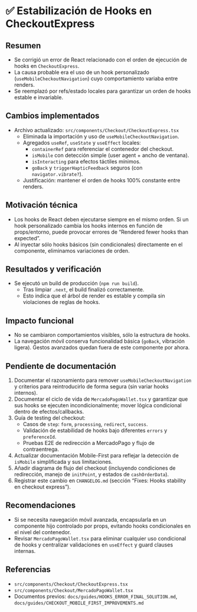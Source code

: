 # ✅ Estabilización de Hooks en CheckoutExpress

## Resumen
- Se corrigió un error de React relacionado con el orden de ejecución de hooks en `CheckoutExpress`.
- La causa probable era el uso de un hook personalizado (`useMobileCheckoutNavigation`) cuyo comportamiento variaba entre renders.
- Se reemplazó por refs/estado locales para garantizar un orden de hooks estable e invariable.

## Cambios implementados
- Archivo actualizado: `src/components/Checkout/CheckoutExpress.tsx`
  - Eliminada la importación y uso de `useMobileCheckoutNavigation`.
  - Agregados `useRef`, `useState` y `useEffect` locales:
    - `containerRef` para referenciar el contenedor del checkout.
    - `isMobile` con detección simple (user agent + ancho de ventana).
    - `isInteracting` para efectos táctiles mínimos.
    - `goBack` y `triggerHapticFeedback` seguros (con `navigator.vibrate?`).
  - Justificación: mantener el orden de hooks 100% constante entre renders.

## Motivación técnica
- Los hooks de React deben ejecutarse siempre en el mismo orden. Si un hook personalizado cambia los hooks internos en función de props/entorno, puede provocar errores de “Rendered fewer hooks than expected”.
- Al inyectar sólo hooks básicos (sin condicionales) directamente en el componente, eliminamos variaciones de orden.

## Resultados y verificación
- Se ejecutó un build de producción (`npm run build`).
  - Tras limpiar `.next`, el build finalizó correctamente.
  - Esto indica que el árbol de render es estable y compila sin violaciones de reglas de hooks.

## Impacto funcional
- No se cambiaron comportamientos visibles, sólo la estructura de hooks.
- La navegación móvil conserva funcionalidad básica (`goBack`, vibración ligera). Gestos avanzados quedan fuera de este componente por ahora.

## Pendiente de documentación
1. Documentar el razonamiento para remover `useMobileCheckoutNavigation` y criterios para reintroducirlo de forma segura (sin variar hooks internos).
2. Documentar el ciclo de vida de `MercadoPagoWallet.tsx` y garantizar que sus hooks se ejecuten incondicionalmente; mover lógica condicional dentro de efectos/callbacks.
3. Guía de testing del checkout:
   - Casos de `step`: `form`, `processing`, `redirect`, `success`.
   - Validación de estabilidad de hooks bajo diferentes `errors` y `preferenceId`.
   - Pruebas E2E de redirección a MercadoPago y flujo de contraentrega.
4. Actualizar documentación Mobile-First para reflejar la detección de `isMobile` simplificada y sus limitaciones.
5. Añadir diagrama de flujo del checkout (incluyendo condiciones de redirección, manejo de `initPoint`, y estados de `cashOrderData`).
6. Registrar este cambio en `CHANGELOG.md` (sección “Fixes: Hooks stability en checkout express”).

## Recomendaciones
- Si se necesita navegación móvil avanzada, encapsularla en un componente hijo controlado por props, evitando hooks condicionales en el nivel del contenedor.
- Revisar `MercadoPagoWallet.tsx` para eliminar cualquier uso condicional de hooks y centralizar validaciones en `useEffect` y guard clauses internas.

## Referencias
- `src/components/Checkout/CheckoutExpress.tsx`
- `src/components/Checkout/MercadoPagoWallet.tsx`
- Documentos previos: `docs/guides/HOOKS_ERROR_FINAL_SOLUTION.md`, `docs/guides/CHECKOUT_MOBILE_FIRST_IMPROVEMENTS.md`